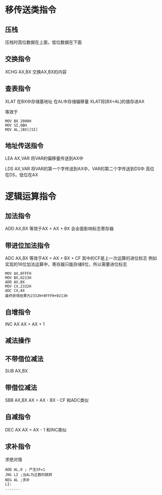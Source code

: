 # 移传送类指令

## 压栈

压栈时高位数据在上面，低位数据在下面

## 交换指令

XCHG AX,BX
交换AX,BX的内容

## 查表指令

XLAT
在BX中存储基地址
在AL中存储偏移量
XLAT将[BX+AL]的值存进AX

等效于

```Assembly
MOV BX 2000H
MOV SI,0BH
MOV AL,[BX][SI]
```

## 地址传送指令

LEA AX,VAR
将VAR的偏移量传送到AX中

LDS AX,VAR
将VAR的第一个字传送到AX中，VAR的第二个字传送到DS中
高位在DS，低位在AX

# 逻辑运算指令

## 加法指令

ADD AX,BX
等效于AX = AX + BX
会全面影响标志寄存器

## 带进位加法指令

ADC AX,BX
等效于AX = AX + BX + CF
其中的CF是上一次运算的进位标志
例如实现的16位加法运算中，寄存器只能存储8位，所以需要进位标志

```Assembly
MOV AX,0FFFH
MOV BX,0213H
ADD AX,BX
MOV CX,2332H
ADC CX,AX
最终获得结果为2332H+0FFFH+0213H
```

## 自增指令

INC AX
AX = AX + 1

## 减法操作

## 不带借位减法

SUB AX,BX

## 带借位减法

SBB AX,BX
AX = AX - BX - CF
和ADC类似

## 自减指令

DEC AX
AX = AX - 1
和INC类似

## 求补指令

求绝对值
```Assembly
ADD AL,0 ; 产生SF=1
JNS LI ;当AL为正数时跳转
NEG AL ;求补
LI:
.......
```